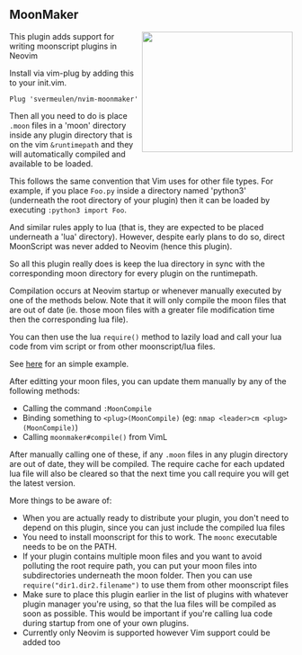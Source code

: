 
## MoonMaker

<img align="right" width="268" height="214" src="https://i.imgur.com/gCDNsfH.png">

This plugin adds support for writing moonscript plugins in Neovim

Install via vim-plug by adding this to your init.vim.

```
Plug 'svermeulen/nvim-moonmaker'
```

Then all you need to do is place `.moon` files in a 'moon' directory inside any plugin directory that is on the vim `&runtimepath` and they will automatically compiled and available to be loaded.

This follows the same convention that Vim uses for other file types.  For example, if you place `Foo.py` inside a directory named 'python3' (underneath the root directory of your plugin) then it can be loaded by executing `:python3 import Foo`.  

And similar rules apply to lua (that is, they are expected to be placed underneath a 'lua' directory).   However, despite early plans to do so, direct MoonScript was never added to Neovim (hence this plugin).

So all this plugin really does is keep the lua directory in sync with the corresponding moon directory for every plugin on the runtimepath.

Compilation occurs at Neovim startup or whenever manually executed by one of the methods below.  Note that it will only compile the moon files that are out of date (ie. those moon files with a greater file modification time then the corresponding lua file).

You can then use the lua `require()` method to lazily load and call your lua code from vim script or from other moonscript/lua files.

See [here](https://github.com/svermeulen/nvim-moonmaker-example) for an simple example.

After editting your moon files, you can update them manually by any of the following methods:
- Calling the command `:MoonCompile`
- Binding something to `<plug>(MoonCompile)` (eg: `nmap <leader>cm <plug>(MoonCompile)`)
- Calling `moonmaker#compile()` from VimL

After manually calling one of these, if any `.moon` files in any plugin directory are out of date, they will be compiled.  The require cache for each updated lua file will also be cleared so that the next time you call require you will get the latest version.

More things to be aware of:
- When you are actually ready to distribute your plugin, you don't need to depend on this plugin, since you can just include the compiled lua files
- You need to install moonscript for this to work.  The `moonc` executable needs to be on the PATH.
- If your plugin contains multiple moon files and you want to avoid polluting the root require path, you can put your moon files into subdirectories underneath the moon folder.  Then you can use `require("dir1.dir2.filename")` to use them from other moonscript files
- Make sure to place this plugin earlier in the list of plugins with whatever plugin manager you're using, so that the lua files will be compiled as soon as possible.  This would be important if you're calling lua code during startup from one of your own plugins.
- Currently only Neovim is supported however Vim support could be added too
